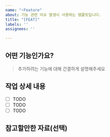 ```yaml
---
name: "⚡️Feature"
about: 기능 관련 이슈 발생시 사용하는 템플릿입니다.
title: "[FEAT]"
labels: ''
assignees: ''

---
```


## 어떤 기능인가요?
> 추가하려는 기능에 대해 간결하게 설명해주세요

## 작업 상세 내용
- [ ] TODO
- [ ] TODO
- [ ] TODO

## 참고할만한 자료(선택)
